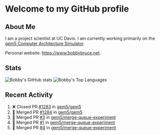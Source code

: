 # Welcome to my GitHub profile

## About Me

I am a project scientist at UC Davis. I am currently working primarily on the [gem5 Computer Architecture Simulator](https://github.com/gem5).

Personal website: <https://www.bobbybruce.net>.

## Stats

![Bobby's GitHub stats](https://github-readme-stats.vercel.app/api?username=bobbyrbruce&show_icons=true&theme=responsive&include_all_commits=true&count_private=true&show=reviews&disable_animations=true)
![Bobby's Top Languages ](https://github-readme-stats.vercel.app/api/top-langs/?username=bobbyrbruce&layout=compact&theme=responsive&count_private=true&langs_count=10&disable_animations=true)

## Recent Activity

<!--START_SECTION:activity-->
1. ❌ Closed PR [#1283](https://github.com/gem5/gem5/pull/1283) in [gem5/gem5](https://github.com/gem5/gem5)
2. 🎉 Merged PR [#1284](https://github.com/gem5/gem5/pull/1284) in [gem5/gem5](https://github.com/gem5/gem5)
3. 🎉 Merged PR [#3](https://github.com/gem5/merge-queue-experiment/pull/3) in [gem5/merge-queue-experiment](https://github.com/gem5/merge-queue-experiment)
4. 🎉 Merged PR [#1](https://github.com/gem5/merge-queue-experiment/pull/1) in [gem5/merge-queue-experiment](https://github.com/gem5/merge-queue-experiment)
5. 🎉 Merged PR [#4](https://github.com/gem5/merge-queue-experiment/pull/4) in [gem5/merge-queue-experiment](https://github.com/gem5/merge-queue-experiment)
<!--END_SECTION:activity-->
